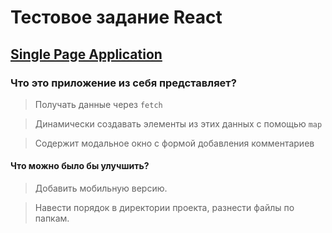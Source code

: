 # Тестовое задание React

## [Single Page Application](https://quadatz.github.io/test-task-react/build)
### Что это приложение из себя представляет?

> Получать данные через ``fetch`` 

> Динамически создавать элементы из этих данных с помощью ``map``

> Содержит модальное окно с формой добавления комментариев

#### Что можно было бы улучшить?

> Добавить мобильную версию.

> Навести порядок в директории проекта, разнести файлы по папкам.
